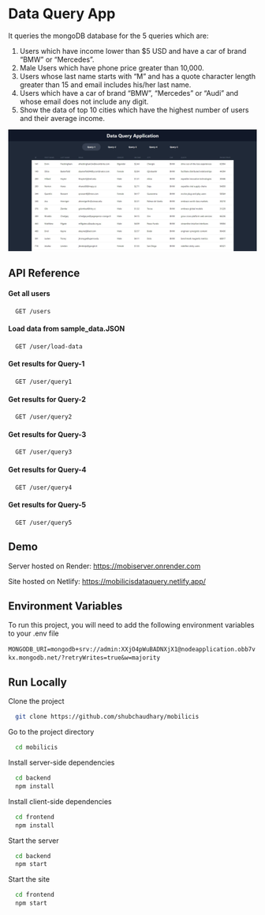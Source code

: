 
# Data Query App

It queries the mongoDB database for the 5 queries which are:
1. Users which have income lower than $5 USD and have a car of brand “BMW” or “Mercedes”.
2. Male Users which have phone price greater than 10,000.
3. Users whose last name starts with “M” and has a quote character length greater than 15 and email includes his/her last name.
4. Users which have a car of brand “BMW”, “Mercedes” or “Audi” and whose email does not include any digit.
5. Show the data of top 10 cities which have the highest number of users and their average income.


![Screenshot](Screenshot.jpg)
## API Reference

#### Get all users

```
  GET /users
```


#### Load data from sample_data.JSON

```
  GET /user/load-data
```

#### Get results for Query-1

```
  GET /user/query1
```

#### Get results for Query-2

```
  GET /user/query2
```

#### Get results for Query-3

```
  GET /user/query3
```

#### Get results for Query-4

```
  GET /user/query4
```

#### Get results for Query-5

```
  GET /user/query5
```



## Demo
Server hosted on Render: 
https://mobiserver.onrender.com

Site hosted on Netlify: 
https://mobilicisdataquery.netlify.app/

## Environment Variables

To run this project, you will need to add the following environment variables to your .env file

`MONGODB_URI=mongodb+srv://admin:XXjO4pWuBADNXjX1@nodeapplication.obb7vkx.mongodb.net/?retryWrites=true&w=majority`


## Run Locally

Clone the project

```bash
  git clone https://github.com/shubchaudhary/mobilicis
```

Go to the project directory

```bash
  cd mobilicis
```

Install server-side dependencies

```bash
  cd backend
  npm install
```

Install client-side dependencies

```bash
  cd frontend
  npm install
```

Start the server
```bash
  cd backend
  npm start
```

Start the site
```bash
  cd frontend
  npm start
```


